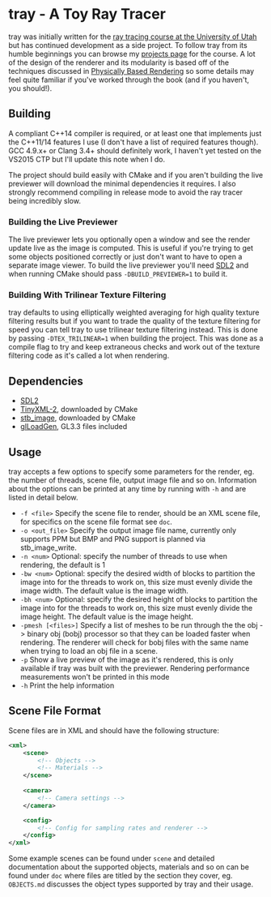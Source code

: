 tray - A Toy Ray Tracer
===
tray was initially written for the [ray tracing course at the University of Utah](http://www.cemyuksel.com/courses/utah/cs6620/fall2014/) but has continued development as a side project. To follow tray from its humble beginnings you can browse my [projects page](http://www.willusher.io/courses/cs6620/) for the course. A lot of the design of the renderer and its modularity is based off of the techniques discussed in [Physically Based Rendering](http://pbrt.org/) so some details may feel quite familiar if you've worked through the book (and if you haven't, you should!).

Building
---
A compliant C++14 compiler is required, or at least one that implements just the C++11/14 features I use (I don't have a list of required features though). GCC 4.9.x+ or Clang 3.4+ should definitely work, I haven't yet tested on the VS2015 CTP but I'll update this note when I do.

The project should build easily with CMake and if you aren't building the live previewer will download the minimal dependencies it requires. I also strongly recommend compiling in release mode to avoid the ray tracer being incredibly slow.

### Building the Live Previewer

The live previewer lets you optionally open a window and see the render update live as the image is computed. This is useful if you're trying to get some objects positioned correctly or just don't want to have to open a separate image viewer. To build the live previewer you'll need [SDL2](http://libsdl.org/) and when running CMake should pass `-DBUILD_PREVIEWER=1` to build it.

### Building With Trilinear Texture Filtering
tray defaults to using elliptically weighted averaging for high quality texture filtering results but if you want to trade the quality of the texture filtering for speed you can tell tray to use trilinear texture filtering instead. This is done by passing `-DTEX_TRILINEAR=1` when building the project. This was done as a compile flag to try and keep extraneous checks and work out of the texture filtering code as it's called a lot when rendering.

Dependencies
---
- [SDL2](http://libsdl.org/)
- [TinyXML-2](https://github.com/leethomason/tinyxml2), downloaded by CMake
- [stb_image](https://github.com/nothings/stb), downloaded by CMake
- [glLoadGen](https://bitbucket.org/alfonse/glloadgen/wiki/Home), GL3.3 files included

Usage
---
tray accepts a few options to specify some parameters for the render, eg. the number of threads, scene file, output image file and so on. Information about the options can be printed at any time by running with `-h` and are listed in detail below.

- `-f <file>` Specify the scene file to render, should be an XML scene file, for specifics on the scene file format see `doc`.
- `-o <out_file>` Specify the output image file name, currently only supports PPM but BMP and PNG support is planned via stb_image_write.
- `-n <num>` Optional: specify the number of threads to use when rendering, the default is 1
- `-bw <num>` Optional: specify the desired width of blocks to partition the image into for the threads to work on, this size must evenly divide the image width. The default value is the image width.
- `-bh <num>` Optional: specify the desired height of blocks to partition the image into for the threads to work on, this size must evenly divide the image height. The default value is the image height.
- `-pmesh [<files>]` Specify a list of meshes to be run through the the obj -> binary obj  (bobj) processor so that they can be loaded faster when rendering. The renderer will check for bobj files with the same name when trying to load an obj file in a scene.
- `-p` Show a live preview of the image as it's rendered, this is only available if tray was built with the previewer. Rendering performance measurements won't be printed in this mode
- `-h` Print the help information

Scene File Format
---
Scene files are in XML and should have the following structure:
```XML
<xml>
	<scene>
		<!-- Objects -->
		<!-- Materials -->
	</scene>
    
	<camera>
		<!-- Camera settings -->
	</camera>

	<config>
		<!-- Config for sampling rates and renderer -->
	</config>
</xml>
```
Some example scenes can be found under `scene` and detailed documentation about the supported objects, materials and so on can be found under `doc` where files are titled by the section they cover, eg. `OBJECTS.md` discusses the object types supported by tray and their usage.
